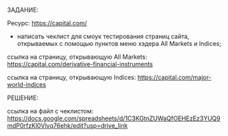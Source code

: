 ЗАДАНИЕ:

Pесурс: https://capital.com/

- написать чеклист для смоук тестирования страниц сайта, открываемых с помощью пунктов меню хэдера All Markets и Indices;

ссылка на страницу, открывающую All Markets: https://capital.com/derivative-financial-instruments

ссылка на страницу, открывающую Indices: https://capital.com/major-world-indices

РЕШЕНИЕ:

ссылка на файл с чеклистом: https://docs.google.com/spreadsheets/d/1C3KGtnZUWaQfOEHEzEz3YUQ9mdP0rfzKl0Vlvq76ehk/edit?usp=drive_link
